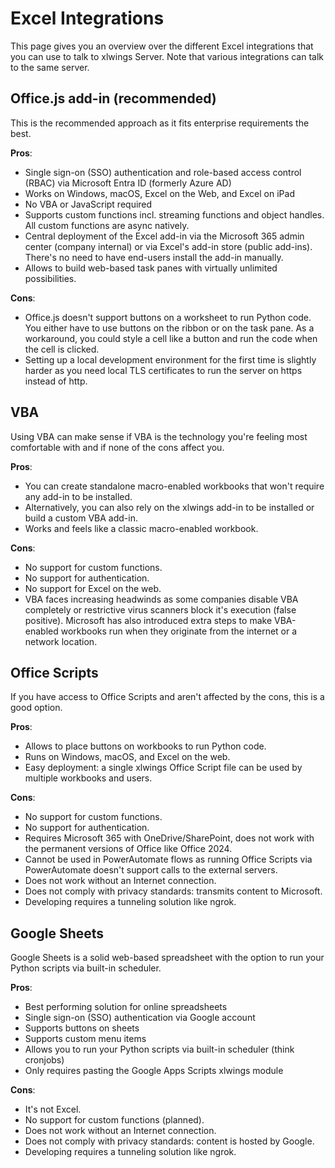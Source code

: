 # Excel Integrations

This page gives you an overview over the different Excel integrations that you can use to talk to xlwings Server. Note that various integrations can talk to the same server.

## Office.js add-in (recommended)

This is the recommended approach as it fits enterprise requirements the best.

**Pros**:

- Single sign-on (SSO) authentication and role-based access control (RBAC) via Microsoft Entra ID (formerly Azure AD)
- Works on Windows, macOS, Excel on the Web, and Excel on iPad
- No VBA or JavaScript required
- Supports custom functions incl. streaming functions and object handles. All custom functions are async natively.
- Central deployment of the Excel add-in via the Microsoft 365 admin center (company internal) or via Excel's add-in store (public add-ins). There's no need to have end-users install the add-in manually.
- Allows to build web-based task panes with virtually unlimited possibilities.

**Cons**:

- Office.js doesn't support buttons on a worksheet to run Python code. You either have to use buttons on the ribbon or on the task pane. As a workaround, you could style a cell like a button and run the code when the cell is clicked.
- Setting up a local development environment for the first time is slightly harder as you need local TLS certificates to run the server on https instead of http.

## VBA

Using VBA can make sense if VBA is the technology you're feeling most comfortable with and if none of the cons affect you.

**Pros**:

- You can create standalone macro-enabled workbooks that won't require any add-in to be installed.
- Alternatively, you can also rely on the xlwings add-in to be installed or build a custom VBA add-in.
- Works and feels like a classic macro-enabled workbook.

**Cons**:

- No support for custom functions.
- No support for authentication.
- No support for Excel on the web.
- VBA faces increasing headwinds as some companies disable VBA completely or restrictive virus scanners block it's execution (false positive). Microsoft has also introduced extra steps to make VBA-enabled workbooks run when they originate from the internet or a network location.

## Office Scripts

If you have access to Office Scripts and aren't affected by the cons, this is a good option.

**Pros**:

- Allows to place buttons on workbooks to run Python code.
- Runs on Windows, macOS, and Excel on the web.
- Easy deployment: a single xlwings Office Script file can be used by multiple workbooks and users.

**Cons**:

- No support for custom functions.
- No support for authentication.
- Requires Microsoft 365 with OneDrive/SharePoint, does not work with the permanent versions of Office like Office 2024.
- Cannot be used in PowerAutomate flows as running Office Scripts via PowerAutomate doesn't support calls to the external servers.
- Does not work without an Internet connection.
- Does not comply with privacy standards: transmits content to Microsoft.
- Developing requires a tunneling solution like ngrok.

## Google Sheets

Google Sheets is a solid web-based spreadsheet with the option to run your Python scripts via built-in scheduler.

**Pros**:

- Best performing solution for online spreadsheets
- Single sign-on (SSO) authentication via Google account
- Supports buttons on sheets
- Supports custom menu items
- Allows you to run your Python scripts via built-in scheduler (think cronjobs)
- Only requires pasting the Google Apps Scripts xlwings module

**Cons**:

- It's not Excel.
- No support for custom functions (planned).
- Does not work without an Internet connection.
- Does not comply with privacy standards: content is hosted by Google.
- Developing requires a tunneling solution like ngrok.
